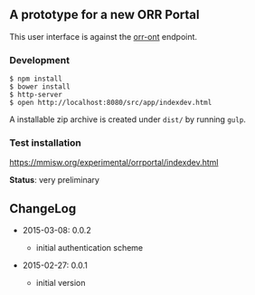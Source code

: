 ## A prototype for a new ORR Portal

This user interface is against the [orr-ont](https://github.com/mmisw/orr-ont) endpoint.

### Development

```
$ npm install
$ bower install
$ http-server
$ open http://localhost:8080/src/app/indexdev.html
```

A installable zip archive is created under `dist/` by running `gulp`.

### Test installation

https://mmisw.org/experimental/orrportal/indexdev.html

**Status**: very preliminary


## ChangeLog ##

* 2015-03-08: 0.0.2
    * initial authentication scheme

* 2015-02-27: 0.0.1
    * initial version

